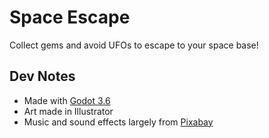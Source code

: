 # Space Escape

Collect gems and avoid UFOs to escape to your space base!

## Dev Notes
- Made with [Godot 3.6](https://godotengine.org/article/dev-snapshot-godot-3-6-beta-3)
- Art made in Illustrator
- Music and sound effects largely from [Pixabay](https://pixabay.com)